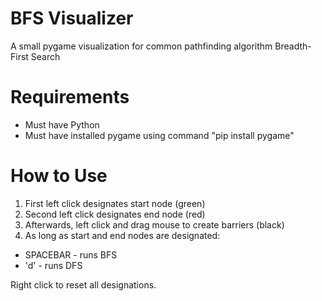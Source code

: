 # BFS Visualizer 
A small pygame visualization for common pathfinding algorithm Breadth-First Search 

# Requirements 
- Must have Python 
- Must have installed pygame using command "pip install pygame" 

# How to Use 
1) First left click designates start node (green) 
2) Second left click designates end node (red) 
3) Afterwards, left click and drag mouse to create barriers (black) 
4) As long as start and end nodes are designated: 
  - SPACEBAR - runs BFS 
  - 'd' - runs DFS 
  
Right click to reset all designations. 
